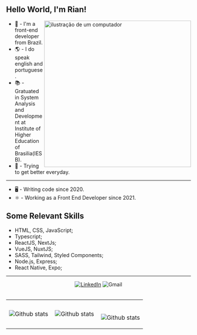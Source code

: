 ## Hello World, I'm <strong>Rian</strong>!

<img src="https://raw.githubusercontent.com/MicaelliMedeiros/micaellimedeiros/master/image/computer-illustration.png" alt="ilustração de um computador" min-width="400px" max-width="400px" width="400px" align="right">

<p align="left"> 

- 💫   - I'm a front-end developer from Brazil.
- 🌎   - I do speak english and portuguese.
- 📚   - Gratuated in System Analysis and Development at Institute of Higher Education of Brasilia(IESB).
- 🚀   - Trying to get better everyday.
---

- 🖥   - Writing code since 2020.
- ⚛️   - Working as a Front End Developer since 2021.

## Some Relevant Skills
- HTML, CSS, JavaScript;
- Typescript;
- ReactJS, NextJs;
- VueJS, NuxtJS; 
- SASS, Tailwind, Styled Components;
- Node.js, Express;
- React Native, Expo;

---
<p align="center"> 
<a href="https://www.linkedin.com/in/idkrian/" title="LinkedIn" target="_blank">
<img src="https://img.shields.io/badge/LinkedIn-0077B5?style=for-the-badge&logo=linkedin&logoColor=white" alt="LinkedIn"/></a>
<img src="https://img.shields.io/badge/Email-232326?style=for-the-badge&logo=Gmail" alt="Gmail"/></a>

<br>
<br>

<p align="center"> 
<table>
  <tr>
    <td>
      <img
        align="left"
        src="https://github-readme-stats.vercel.app/api?username=idkrian&theme=dark&hide_border=false&include_all_commits=true&count_private=true"
        alt="Github stats"
      />
    </td>
    <td>
      <img
        align="left"
        src="https://github-readme-stats.vercel.app/api/top-langs/?username=idkrian&theme=dark&hide_border=false&include_all_commits=true&count_private=true&layout=compact"
        alt="Github stats"
      />
    </td>
    <td>
      <br />
      <p align="center"> 
      <img
        src="https://github-readme-streak-stats.herokuapp.com/?user=idkrian&theme=dark&hide_border=false"
        alt="Github stats"
      />
    </td>
  </tr>
</table>
</p>


